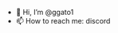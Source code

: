 - 👋 Hi, I’m @ggato1
- 📫 How to reach me: discord

<!---
ggato1/ggato1 is a ✨ special ✨ repository because its `README.md` (this file) appears on your GitHub profile.
You can click the Preview link to take a look at your changes.
--->
